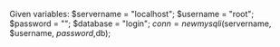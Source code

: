 Given variables:
$servername = "localhost";
$username = "root";
$password = "";
$database = "login";
$conn = new mysqli($servername, $username, $password,$db);

